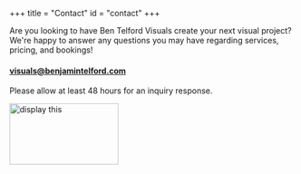 +++
title = "Contact"
id = "contact"
+++

Are you looking to have Ben Telford Visuals create your next visual project? 
We're happy to answer any questions you may have regarding services, pricing, and bookings!


####  visuals@benjamintelford.com
Please allow at least 48 hours for an inquiry response.


<img src="https://i.ytimg.com/vi/Od12YAbMLmQ/hqdefault.jpg?sqp=-oaymwEZCPYBEIoBSFXyq4qpAwsIARUAAIhCGAFwAQ==&rs=AOn4CLADz0g6RLdSfb_CBsCwzr7FyKVmBA" alt="display this" width=192 height=108>
